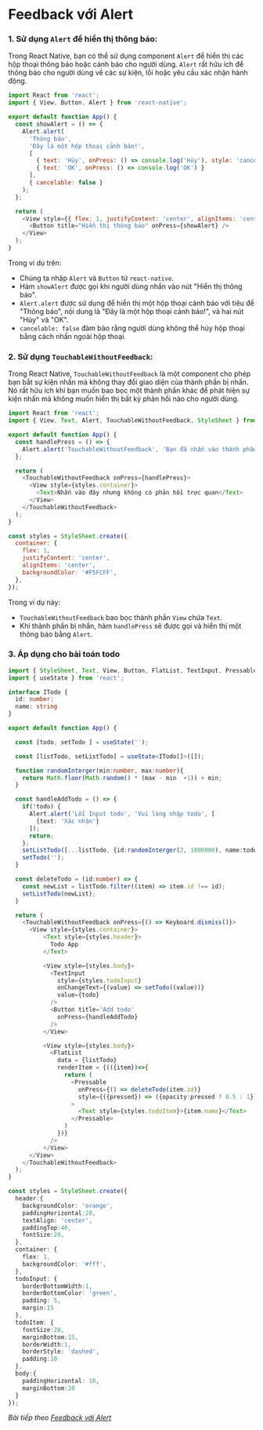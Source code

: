 # Feedback với Alert

### 1. Sử dụng `Alert` để hiển thị thông báo:

Trong React Native, bạn có thể sử dụng component `Alert` để hiển thị các hộp thoại thông báo hoặc cảnh báo cho người dùng. `Alert` rất hữu ích để thông báo cho người dùng về các sự kiện, lỗi hoặc yêu cầu xác nhận hành động.

   ```javascript
   import React from 'react';
   import { View, Button, Alert } from 'react-native';

   export default function App() {
     const showAlert = () => {
       Alert.alert(
         'Thông báo',
         'Đây là một hộp thoại cảnh báo!',
         [
           { text: 'Hủy', onPress: () => console.log('Hủy'), style: 'cancel' },
           { text: 'OK', onPress: () => console.log('OK') }
         ],
         { cancelable: false }
       );
     };

     return (
       <View style={{ flex: 1, justifyContent: 'center', alignItems: 'center' }}>
         <Button title="Hiển thị thông báo" onPress={showAlert} />
       </View>
     );
   }
   ```

Trong ví dụ trên:
- Chúng ta nhập `Alert` và `Button` từ `react-native`.
- Hàm `showAlert` được gọi khi người dùng nhấn vào nút "Hiển thị thông báo".
- `Alert.alert` được sử dụng để hiển thị một hộp thoại cảnh báo với tiêu đề "Thông báo", nội dung là "Đây là một hộp thoại cảnh báo!", và hai nút "Hủy" và "OK".
- `cancelable: false` đảm bảo rằng người dùng không thể hủy hộp thoại bằng cách nhấn ngoài hộp thoại.

### 2. Sử dụng `TouchableWithoutFeedback`:

Trong React Native, `TouchableWithoutFeedback` là một component cho phép bạn bắt sự kiện nhấn mà không thay đổi giao diện của thành phần bị nhấn. Nó rất hữu ích khi bạn muốn bao bọc một thành phần khác để phát hiện sự kiện nhấn mà không muốn hiển thị bất kỳ phản hồi nào cho người dùng.

```javascript
import React from 'react';
import { View, Text, Alert, TouchableWithoutFeedback, StyleSheet } from 'react-native';

export default function App() {
  const handlePress = () => {
    Alert.alert('TouchableWithoutFeedback', 'Bạn đã nhấn vào thành phần này!');
  };

  return (
    <TouchableWithoutFeedback onPress={handlePress}>
      <View style={styles.container}>
        <Text>Nhấn vào đây nhưng không có phản hồi trực quan</Text>
      </View>
    </TouchableWithoutFeedback>
  );
}

const styles = StyleSheet.create({
  container: {
    flex: 1,
    justifyContent: 'center',
    alignItems: 'center',
    backgroundColor: '#F5FCFF',
  },
});
```

Trong ví dụ này:
- `TouchableWithoutFeedback` bao bọc thành phần `View` chứa `Text`.
- Khi thành phần bị nhấn, hàm `handlePress` sẽ được gọi và hiển thị một thông báo bằng `Alert`.

### 3. Áp dụng cho bài toán todo

```ts
import { StyleSheet, Text, View, Button, FlatList, TextInput, Pressable, Alert, TouchableWithoutFeedback, Keyboard } from 'react-native';
import { useState } from 'react';

interface ITodo {
  id: number;
  name: string
}

export default function App() {

  const [todo, setTodo ] = useState('');

  const [listTodo, setListTodo] = useState<ITodo[]>([]);

  function randomInterger(min:number, max:number){
    return Math.floor(Math.random() * (max - min  +1)) + min;
  }

  const handleAddTodo = () => {
    if(!todo) {
      Alert.alert('Lỗi Input todo', 'Vui lòng nhập todo', [
        {text: 'Xác nhận'}
      ]);
      return;
    };
    setListTodo([...listTodo, {id:randomInterger(2, 1000000), name:todo}]);
    setTodo('');
  }

  const deleteTodo = (id:number) => {
    const newList = listTodo.filter((item) => item.id !== id);
    setListTodo(newList);
  }

  return (
    <TouchableWithoutFeedback onPress={() => Keyboard.dismiss()}>
      <View style={styles.container}>
          <Text style={styles.header}>
            Todo App
          </Text>

          <View style={styles.body}>
            <TextInput 
              style={styles.todoInput} 
              onChangeText={(value) => setTodo((value))}
              value={todo}
            />
            <Button title='Add todo' 
              onPress={handleAddTodo}
            />
          </View>

          <View style={styles.body}>
            <FlatList
              data = {listTodo}
              renderItem = {(({item})=>{
                return (
                  <Pressable 
                    onPress={() => deleteTodo(item.id)}
                    style={({pressed}) => ({opacity:pressed ? 0.5 : 1})}
                  >
                    <Text style={styles.todoItem}>{item.name}</Text>
                  </Pressable>
                )
              })}
            />
          </View>
      </View>
    </TouchableWithoutFeedback>
  );
}

const styles = StyleSheet.create({
  header:{
    backgroundColor: 'orange',
    paddingHorizontal:20,
    textAlign: 'center',
    paddingTop:40,
    fontSize:20,
  },
  container: {
    flex: 1,
    backgroundColor: '#fff',
  },
  todoInput: {
    borderBottomWidth:1,
    borderBottomColor: 'green',
    padding: 5,
    margin:15
  },
  todoItem: {
    fontSize:20,
    marginBottom:15,
    borderWidth:1,
    borderStyle: 'dashed',
    padding:10
  },
  body:{
    paddingHorizontal: 10,
    marginBottom:20
  }
});

```


*Bài tiếp theo [Feedback với Alert](session_10_Alert.md)*
